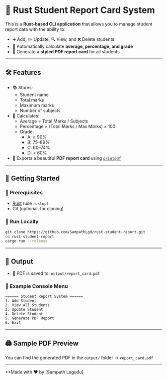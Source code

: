 
# 📘 Rust Student Report Card System

This is a **Rust-based CLI application** that allows you to manage student report data with the ability to:

- ➕ Add, ✏️ Update, 🔍 View, and ❌ Delete students  
- 🧠 Automatically calculate **average, percentage, and grade**  
- 📝 Generate a **styled PDF report card** for all students

---

## 🛠 Features

- 📚 Stores:
  - Student name
  - Total marks
  - Maximum marks
  - Number of subjects
- 🧮 Calculates:
  - Average = Total Marks / Subjects
  - Percentage = (Total Marks / Max Marks) × 100
  - Grade:
    - A: ≥ 90%
    - B: 75–89%
    - C: 60–74%
    - D: < 60%
- 📄 Exports a beautiful **PDF report card** using [`printpdf`](https://crates.io/crates/printpdf)

---

## 🚀 Getting Started

### 🔧 Prerequisites

- [Rust](https://www.rust-lang.org/tools/install) (use `rustup`)
- Git (optional, for cloning)

### 🧪 Run Locally

```bash
git clone https://github.com/SampathLgd/rust-student-report.git
cd rust-student-report
cargo run --release
````

---

## 📂 Output

* 📄 PDF is saved to: `output/report_card.pdf`

### 🧪 Example Console Menu

```text
====== Student Report System ======
1. Add Student
2. View All Students
3. Update Student
4. Delete Student
5. Generate PDF Report
6. Exit
```

---

## 🖨️ Sample PDF Preview

You can find the generated PDF in the `output/` folder → `report_card.pdf`

---

**Made with ❤️ by [Sampath Lagudu]
```
